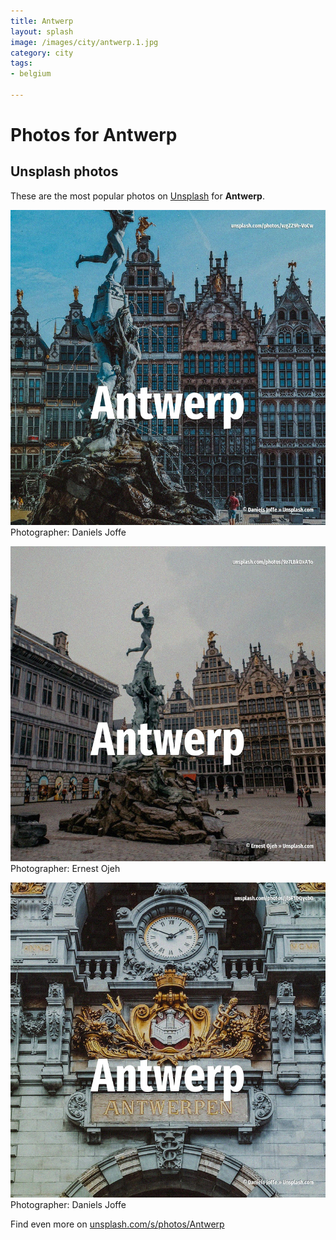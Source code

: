 ```yaml
---
title: Antwerp
layout: splash
image: /images/city/antwerp.1.jpg
category: city
tags:
- belgium

---
```

# Photos for Antwerp
 
## Unsplash photos
These are the most popular photos on [Unsplash](https://unsplash.com) for **Antwerp**.
 
![Antwerp](/images/city/antwerp.1.jpg)
Photographer:  Daniels Joffe
 
![Antwerp](/images/city/antwerp.2.jpg)
Photographer:  Ernest Ojeh
 
![Antwerp](/images/city/antwerp.3.jpg)
Photographer:  Daniels Joffe
 
Find even more on [unsplash.com/s/photos/Antwerp](https://unsplash.com/s/photos/Antwerp)
 

